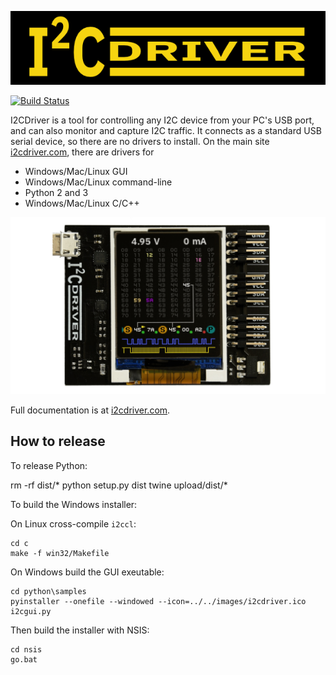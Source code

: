 ![logo](/images/logo.png)

[![Build Status](https://travis-ci.org/jamesbowman/i2cdriver.svg?branch=master)](https://travis-ci.org/jamesbowman/i2cdriver)

I2CDriver is a tool for controlling any I2C device from your PC's USB port,
and can also monitor and capture I2C traffic.
It connects as a standard USB serial device, so there are no drivers to install.
On the main site
[i2cdriver.com](https://i2cdriver.com),
there are drivers for

* Windows/Mac/Linux GUI
* Windows/Mac/Linux command-line
* Python 2 and 3
* Windows/Mac/Linux C/C++

![front](/images/hero.jpg)

Full documentation is at
[i2cdriver.com](http://i2cdriver.com).

How to release
--------------

To release Python:

  rm -rf dist/*
  python setup.py dist
  twine upload/dist/*

To build the Windows installer:

On Linux cross-compile ``i2ccl``:
  
    cd c
    make -f win32/Makefile

On Windows build the GUI exeutable:

    cd python\samples
    pyinstaller --onefile --windowed --icon=../../images/i2cdriver.ico i2cgui.py

Then build the installer with NSIS:

    cd nsis
    go.bat
